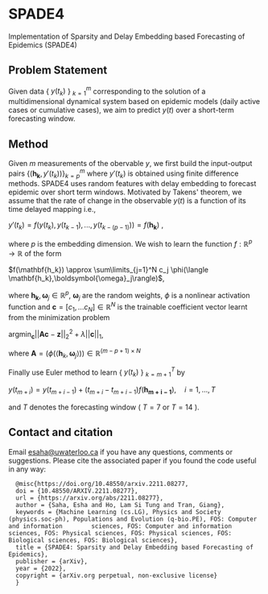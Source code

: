 # SPADE4
Implementation of Sparsity and Delay Embedding based Forecasting of Epidemics (SPADE4)

## Problem Statement
Given data { $y(t_k)$ } $_{k=1}^m$ corresponding to the solution of a multidimensional dynamical system based on epidemic models (daily active cases or cumulative cases), we aim to predict $y(t)$ over a short-term forecasting window.

## Method

Given $m$ measurements of the obervable $y$, we first build the input-output pairs $\{(\mathbf{h_k},y'(t_k))\}_{k=p}^m$ where $y'(t_k)$ is obtained using finite difference methods. SPADE4 uses random features with delay embedding to forecast epidemic over short term windows. Motivated by Takens' theorem, we assume that the rate of change in the observable $y(t)$ is a function of its time delayed mapping i.e.,

$y'(t_k) = f(y(t_k), y(t_{k-1}),...,y(t_{k-(p-1)})) = f(\mathbf{h_k})$ ,

where $p$ is the embedding dimension. We wish to learn the function $f:\mathbb{R}^p\rightarrow\mathbb{R}$ of the form

$f(\mathbf{h_k}) \approx \sum\limits_{j=1}^N c_j \phi(\langle \mathbf{h_k},\boldsymbol{\omega}_j\rangle)$,

where $\mathbf{h_k}, \boldsymbol{\omega}_j\in\mathbb{R}^{p}$, $\boldsymbol{\omega}_j$ are the random weights, $\phi$ is a nonlinear activation function and $\mathbf{c} =[c_1,... c_N]\in\mathbb{R}^N$ is the trainable coefficient vector learnt from the minimization problem 

$\text{argmin}_{\mathbf{c}} ||\mathbf{A}\mathbf{c} - \mathbf{z}||_2^2 + \lambda ||\mathbf{c}||_1$,

where $\mathbf{A} = (\phi(\langle \mathbf{h}_k,\boldsymbol{\omega}_j\rangle))\in\mathbb{R}^{ (m-p+1)\times N}$

Finally use Euler method to learn { $y(t_k)$ } $_{k=m+1}^T$ by 

$y(t_{m+i}) = y(t_{m+i-1}) +  (t_{m+i} - t_{m+i-1})f(\mathbf{h_{m+i-1}}),\quad i=1,...,T$

and $T$ denotes the forecasting window ( $T = 7$ or $T=14$ ).
   
 
## Contact and citation

Email esaha@uwaterloo.ca if you have any questions, comments or suggestions. Please cite the associated paper if you found the code useful in any way:

      @misc{https://doi.org/10.48550/arxiv.2211.08277,
      doi = {10.48550/ARXIV.2211.08277},
      url = {https://arxiv.org/abs/2211.08277},
      author = {Saha, Esha and Ho, Lam Si Tung and Tran, Giang},
      keywords = {Machine Learning (cs.LG), Physics and Society (physics.soc-ph), Populations and Evolution (q-bio.PE), FOS: Computer and information        sciences, FOS: Computer and information sciences, FOS: Physical sciences, FOS: Physical sciences, FOS: Biological sciences, FOS: Biological sciences},
      title = {SPADE4: Sparsity and Delay Embedding based Forecasting of Epidemics},
      publisher = {arXiv},
      year = {2022},
      copyright = {arXiv.org perpetual, non-exclusive license}
      }
